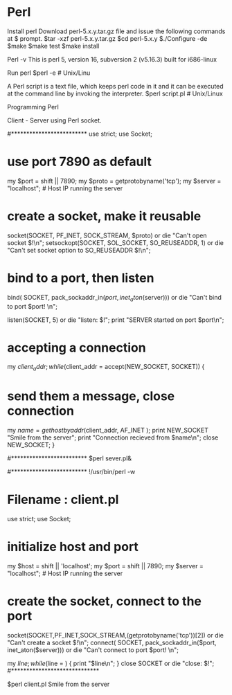 # Perl
Install perl
Download perl-5.x.y.tar.gz file and issue the following commands at $ prompt.
$tar -xzf perl-5.x.y.tar.gz
$cd perl-5.x.y
$./Configure -de
$make
$make test
$make install

Perl -v 
This is perl 5, version 16, subversion 2 (v5.16.3) built for i686-linux 

Run perl
$perl  -e <perl code>           # Unix/Linu

A Perl script is a text file, which keeps perl code in it and it can be executed at the command line by invoking the interpreter.
$perl  script.pl          # Unix/Linux

Programming Perl

Client - Server using Perl socket.

#*************************
use strict;
use Socket;

# use port 7890 as default
my $port = shift || 7890;
my $proto = getprotobyname('tcp');
my $server = "localhost";  # Host IP running the server

# create a socket, make it reusable
socket(SOCKET, PF_INET, SOCK_STREAM, $proto)
   or die "Can't open socket $!\n";
setsockopt(SOCKET, SOL_SOCKET, SO_REUSEADDR, 1)
   or die "Can't set socket option to SO_REUSEADDR $!\n";

# bind to a port, then listen
bind( SOCKET, pack_sockaddr_in($port, inet_aton($server)))
   or die "Can't bind to port $port! \n";

listen(SOCKET, 5) or die "listen: $!";
print "SERVER started on port $port\n";

# accepting a connection
my $client_addr;
while ($client_addr = accept(NEW_SOCKET, SOCKET)) {
   # send them a message, close connection
   my $name = gethostbyaddr($client_addr, AF_INET );
   print NEW_SOCKET "Smile from the server";
   print "Connection recieved from $name\n";
   close NEW_SOCKET;
}

#*************************
$perl sever.pl&

#*************************
!/usr/bin/perl -w
# Filename : client.pl

use strict;
use Socket;

# initialize host and port
my $host = shift || 'localhost';
my $port = shift || 7890;
my $server = "localhost";  # Host IP running the server

# create the socket, connect to the port
socket(SOCKET,PF_INET,SOCK_STREAM,(getprotobyname('tcp'))[2])
   or die "Can't create a socket $!\n";
connect( SOCKET, pack_sockaddr_in($port, inet_aton($server)))
   or die "Can't connect to port $port! \n";

my $line;
while ($line = <SOCKET>) {
   print "$line\n";
}
close SOCKET or die "close: $!";
#*****************************

$perl client.pl
Smile from the server
  
  
